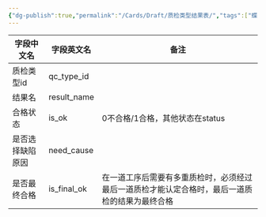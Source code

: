 ```yaml
---
{"dg-publish":true,"permalink":"/Cards/Draft/质检类型结果表/","tags":["蝶创I-MES/MES/江淮毅昌"]}
---
```




| **字段中文名** | **字段英文名**   | **备注**                                          |
| --------- | ----------- | ----------------------------------------------- |
| 质检类型id    | qc_type_id  |                                                 |
| 结果名       | result_name |                                                 |
| 合格状态      | is_ok       | 0不合格/1合格，其他状态在status                            |
| 是否选择缺陷原因  | need_cause  |                                                 |
| 是否最终合格    | is_final_ok | 在一道工序后需要有多重质检时，必须经过最后一道质检才能认定合格时，最后一道质检的结果为最终合格 |

